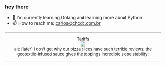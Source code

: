 ### hey there 

- :seedling: I’m currently learning Golang and learning more about Python
- :mailbox: How to reach me: carlos@chcdc.com.br


---


<!-- xkcd -->
<p align="center">Tariffs</br><img src=https://imgs.xkcd.com/comics/tariffs.png></br><font size =2>alt: [later] I don't get why our pizza slices have such terrible reviews; the geotextile-infused sauce gives the toppings incredible slope stability!</br></font></p></table></p> 


<!-- xkcd -->
---
